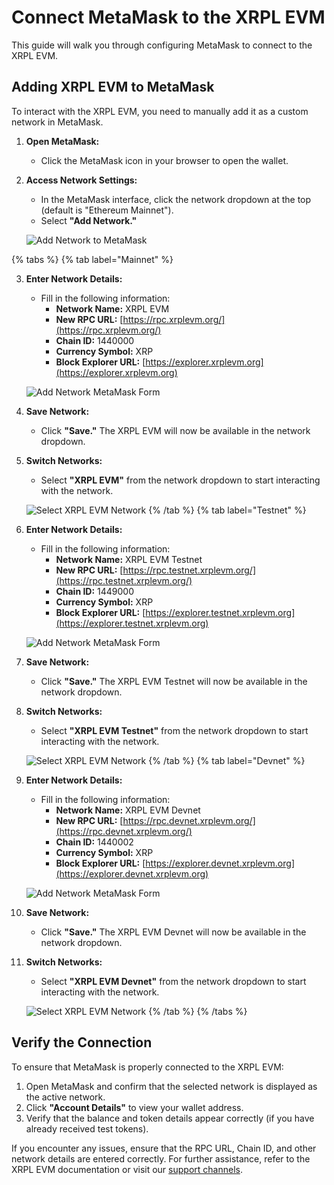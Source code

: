 # Connect MetaMask to the XRPL EVM

This guide will walk you through configuring MetaMask to connect to the XRPL EVM.

## Adding XRPL EVM to MetaMask

To interact with the XRPL EVM, you need to manually add it as a custom network in MetaMask.

1. **Open MetaMask:**

   - Click the MetaMask icon in your browser to open the wallet.

2. **Access Network Settings:**

   - In the MetaMask interface, click the network dropdown at the top (default is "Ethereum Mainnet").
   - Select **"Add Network."**

   ![Add Network to MetaMask](../images/addNetwork.png)

{% tabs %}
{% tab label="Mainnet" %}

3. **Enter Network Details:**

   - Fill in the following information:
     - **Network Name:** XRPL EVM
     - **New RPC URL:** [https://rpc.xrplevm.org/](https://rpc.xrplevm.org/)
     - **Chain ID:** 1440000
     - **Currency Symbol:** XRP
     - **Block Explorer URL:** [https://explorer.xrplevm.org](https://explorer.xrplevm.org)

   ![Add Network MetaMask Form](../images/AddXRPLEVMMainnetToMetaMask.png)

4. **Save Network:**

   - Click **"Save."** The XRPL EVM will now be available in the network dropdown.

5. **Switch Networks:**

   - Select **"XRPL EVM"** from the network dropdown to start interacting with the network.

   ![Select XRPL EVM Network](../images/AddedXRPLEVMMainnetToMetaMask.png)
{% /tab %}
{% tab label="Testnet" %}

3. **Enter Network Details:**

   - Fill in the following information:
     - **Network Name:** XRPL EVM Testnet
     - **New RPC URL:** [https://rpc.testnet.xrplevm.org/](https://rpc.testnet.xrplevm.org/)
     - **Chain ID:** 1449000
     - **Currency Symbol:** XRP
     - **Block Explorer URL:** [https://explorer.testnet.xrplevm.org](https://explorer.testnet.xrplevm.org)

   ![Add Network MetaMask Form](../images/addXRPLEVMTestnetToMetaMask.png)

4. **Save Network:**

   - Click **"Save."** The XRPL EVM Testnet will now be available in the network dropdown.

5. **Switch Networks:**

   - Select **"XRPL EVM Testnet"** from the network dropdown to start interacting with the network.

   ![Select XRPL EVM Network](../images/addedXRPLEVMTestnetToMetaMask.png)
{% /tab %}
{% tab label="Devnet" %}

3. **Enter Network Details:**

   - Fill in the following information:
     - **Network Name:** XRPL EVM Devnet
     - **New RPC URL:** [https://rpc.devnet.xrplevm.org/](https://rpc.devnet.xrplevm.org/)
     - **Chain ID:** 1440002
     - **Currency Symbol:** XRP
     - **Block Explorer URL:** [https://explorer.devnet.xrplevm.org](https://explorer.devnet.xrplevm.org)

   ![Add Network MetaMask Form](../images/addXRPLEVMDevnetToMetaMask.png)

4. **Save Network:**

   - Click **"Save."** The XRPL EVM Devnet will now be available in the network dropdown.

5. **Switch Networks:**

   - Select **"XRPL EVM Devnet"** from the network dropdown to start interacting with the network.

   ![Select XRPL EVM Network](../images/addedXRPLEVMDevnetToMetaMask.png)
{% /tab %}
{% /tabs %}

## Verify the Connection

To ensure that MetaMask is properly connected to the XRPL EVM:

1. Open MetaMask and confirm that the selected network is displayed as the active network.
2. Click **"Account Details"** to view your wallet address.
3. Verify that the balance and token details appear correctly (if you have already received test tokens).

If you encounter any issues, ensure that the RPC URL, Chain ID, and other network details are entered correctly. For further assistance, refer to the XRPL EVM documentation or visit our [support channels](https://discord.gg/xrplevm).
